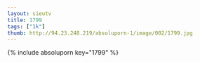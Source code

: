```yaml
--- 
layout: sieutv
title: 1799
tags: ["1k"]
thumb: http://94.23.248.219/absoluporn-1/image/002/1799.jpg
---
```

{% include absoluporn key="1799" %} 
